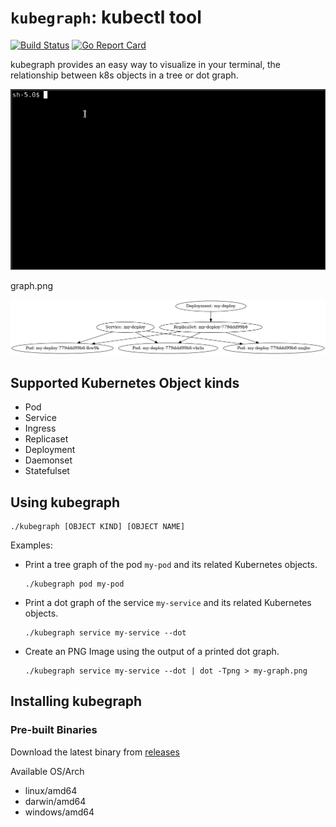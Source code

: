 # `kubegraph`: kubectl tool

[![Build Status](https://travis-ci.org/EduardoVega/kubegraph.svg?branch=master)](https://travis-ci.org/EduardoVega/kubegraph) [![Go Report Card](https://goreportcard.com/badge/github.com/EduardoVega/kubegraph)](https://goreportcard.com/report/github.com/EduardoVega/kubegraph)

kubegraph provides an easy way to visualize in your terminal, the relationship between k8s objects in a tree or dot graph.

![](assets/kubegraph.gif)

graph.png

![](assets/graph.png?raw=true)

## Supported Kubernetes Object kinds

* Pod
* Service
* Ingress
* Replicaset
* Deployment
* Daemonset
* Statefulset

## Using kubegraph

```
./kubegraph [OBJECT KIND] [OBJECT NAME]
```

Examples:
* Print a tree graph of the pod `my-pod` and its related Kubernetes objects.
    ```
    ./kubegraph pod my-pod
    ```
* Print a dot graph of the service `my-service` and its related Kubernetes objects. 
    ```
    ./kubegraph service my-service --dot
    ```
* Create an PNG Image using the output of a printed dot graph.
    ```
    ./kubegraph service my-service --dot | dot -Tpng > my-graph.png 
    ```

## Installing kubegraph

### Pre-built Binaries

Download the latest binary from [releases](https://github.com/EduardoVega/kubegraph/releases)

Available OS/Arch
* linux/amd64
* darwin/amd64
* windows/amd64

